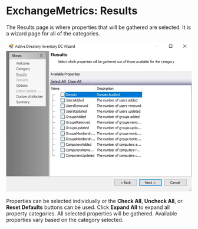 # ExchangeMetrics: Results

The Results page is where properties that will be gathered are selected. It is a wizard page for all of the categories.

![Exchange Metrics Data Collector Wizard Results page](../../../../../../static/img/product_docs/accessanalyzer/enterpriseauditor/admin/datacollector/adinventory/results.webp)

Properties can be selected individually or the __Check All__, __Uncheck All__, or __Reset Defaults__ buttons can be used. Click __Expand All__ to expand all property categories. All selected properties will be gathered. Available properties vary based on the category selected.
